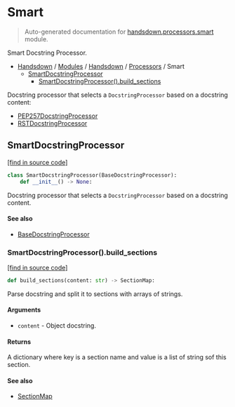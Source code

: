 # Smart

> Auto-generated documentation for [handsdown.processors.smart](https://github.com/vemel/handsdown/blob/main/handsdown/processors/smart.py) module.

Smart Docstring Processor.

- [Handsdown](../../README.md#-handsdown---python-documentation-generator) / [Modules](../../MODULES.md#modules) / [Handsdown](../index.md#handsdown) / [Processors](index.md#processors) / Smart
    - [SmartDocstringProcessor](#smartdocstringprocessor)
        - [SmartDocstringProcessor().build_sections](#smartdocstringprocessorbuild_sections)

Docstring processor that selects a `DocstringProcessor` based on a docstring content:

- [PEP257DocstringProcessor](pep257.md#pep257docstringprocessor)
- [RSTDocstringProcessor](rst.md#rstdocstringprocessor)

## SmartDocstringProcessor

[[find in source code]](https://github.com/vemel/handsdown/blob/main/handsdown/processors/smart.py#L15)

```python
class SmartDocstringProcessor(BaseDocstringProcessor):
    def __init__() -> None:
```

Docstring processor that selects a `DocstringProcessor` based on a docstring content.

#### See also

- [BaseDocstringProcessor](base.md#basedocstringprocessor)

### SmartDocstringProcessor().build_sections

[[find in source code]](https://github.com/vemel/handsdown/blob/main/handsdown/processors/smart.py#L28)

```python
def build_sections(content: str) -> SectionMap:
```

Parse docstring and split it to sections with arrays of strings.

#### Arguments

- `content` - Object docstring.

#### Returns

A dictionary where key is a section name and value is a list of string sof this
section.

#### See also

- [SectionMap](section_map.md#sectionmap)
